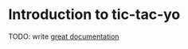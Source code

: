 # Introduction to tic-tac-yo

TODO: write [great documentation](http://jacobian.org/writing/what-to-write/)
